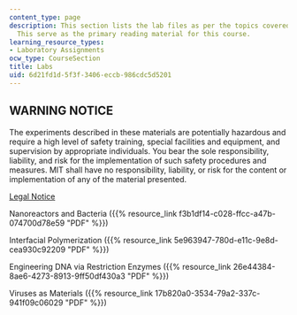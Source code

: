 ```yaml
---
content_type: page
description: This section lists the lab files as per the topics covered in the course.
  This serve as the primary reading material for this course.
learning_resource_types:
- Laboratory Assignments
ocw_type: CourseSection
title: Labs
uid: 6d21fd1d-5f3f-3406-eccb-986cdc5d5201
---
```


WARNING NOTICE
--------------

The experiments described in these materials are potentially hazardous and require a high level of safety training, special facilities and equipment, and supervision by appropriate individuals. You bear the sole responsibility, liability, and risk for the implementation of such safety procedures and measures. MIT shall have no responsibility, liability, or risk for the content or implementation of any of the material presented.

[Legal Notice](/terms/)

Nanoreactors and Bacteria ({{% resource_link f3b1df14-c028-ffcc-a47b-074700d78e59 "PDF" %}})

Interfacial Polymerization ({{% resource_link 5e963947-780d-e11c-9e8d-cea930c92209 "PDF" %}})

Engineering DNA via Restriction Enzymes ({{% resource_link 26e44384-8ae6-4273-8913-9ff50df430a3 "PDF" %}})

Viruses as Materials ({{% resource_link 17b820a0-3534-79a2-337c-941f09c06029 "PDF" %}})